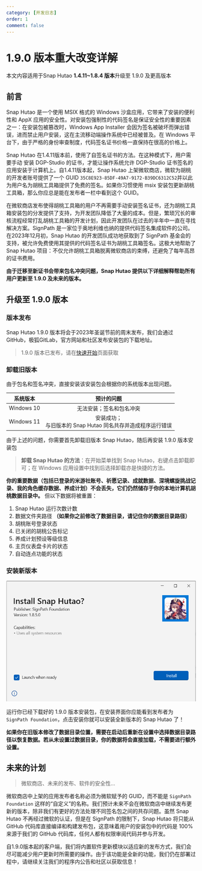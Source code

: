 ```yaml
---
category: [开发日志]
order: 1
comment: false
---
```


# 1.9.0 版本重大改变详解

本文内容适用于Snap Hutao **1.4.11~1.8.4 版本**升级至 1.9.0 及更高版本

## 前言

Snap Hutao 是一个使用 MSIX 格式的 Windows 沙盒应用，它带来了安装的便利性和 AppX 应用的安全性。对安装包强制性的代码签名是保证安全性的重要因素之一：在安装包被篡改时，Windows App Installer 会因为签名被破坏而弹出错误，进而禁止用户安装，这在主流移动端操作系统中已经被普及。在 Windows 平台下，由于严格的身份审查制度，代码签名证书价格一直保持在很高的价格上。

Snap Hutao 在1.4.11版本前，使用了自签名证书的方法。在这种模式下，用户需要手动 安装 DGP-Studio 的证书，才能让操作系统允许 DGP-Studio 证书签名的应用安装于计算机上。自1.4.11版本起，Snap Hutao 上架微软商店，微软为胡桃的开发者账号提供了一个 GUID `35C8E923-85DF-49A7-9172-B39DC6312C52`并以此为用户名为胡桃工具箱提供了免费的签名。如果你习惯使用 msix 安装包更新胡桃工具箱，那么你应总是能在发布者一栏中看到这个 GUID。

在微软商店发布使得胡桃工具箱的用户不再需要手动安装签名证书，还为胡桃工具箱安装包的分发提供了支持，为开发团队降低了大量的成本。但是，繁琐冗长的审核流程经常打乱胡桃工具箱的开发计划，因此开发团队在过去的半年中一直在寻找解决方案。SignPath 是一家位于奥地利维也纳的提供代码签名集成软件的公司。在2023年12月初，Snap Hutao 的开发团队成功地获取到了 SignPath 基金会的支持，被允许免费使用其提供的代码签名证书为胡桃工具箱签名。这极大地帮助了 Snap Hutao 项目：不仅允许胡桃工具箱脱离微软商店的束缚，还避免了每年高昂的证书费用。

**由于迁移至新证书会带来包名冲突问题，Snap Hutao 提供以下详细解释帮助所有用户更新至 1.9.0 及未来的版本。**

## 升级至 1.9.0 版本

### 版本发布

Snap Hutao 1.9.0 版本将会于2023年圣诞节前的周末发布，我们会通过 GitHub，极狐GitLab，官方网站和社区发布安装包的下载地址。

> 1.9.0 版本已发布，请在[快速开始](../quick-start.md)页面获取

### 卸载旧版本

由于包名和签名冲突，直接安装该安装包会根据你的系统版本出现问题。

|  系统版本  |                           预计的问题                            |
| :--------: | :-------------------------------------------------------------: |
| Windows 10 |                    无法安装；签名和包名冲突                     |
| Windows 11 | 安装成功；<br/>与旧版本的 Snap Hutao 同名共存并造成程序运行错误 |

由于上述的问题，你需要首先卸载旧版本 Snap Hutao，随后再安装 1.9.0 版本安装包

> **卸载 Snap Hutao 的方法**：在开始菜单找到 Snap Hutao，右键点击卸载即可；在 Windows 应用设置中找到后选择卸载亦是快捷的方法。

**你的重要数据（包括已登录的米游社账号、祈愿记录、成就数据、深境螺旋挑战记录、我的角色缓存数据、养成计划）不会丢失，它们仍然储存于你的本地计算机胡桃数据目录中。** 但以下数据将被重置：

1. Snap Hutao 运行次数计数
2. 数据文件夹路径 **（如果你之前修改了数据目录，请记住你的数据目录路径）**
3. 胡桃账号登录状态
4. 已关闭的胡桃公告标记
5. 养成计划预设等级信息
6. 主页仪表盘卡片的状态
7. 自动连点功能的状态

### 安装新版本

![1.8.5版本安装文件](/images/202312/1-8-5-installer.png)

运行你已经下载好的 1.9.0 版本安装包，在安装界面你应能看到发布者为 `SignPath Foundation`，点击安装你就可以安装全新版本的 Snap Hutao 了！

**如果你在旧版本修改了数据目录位置，需要在启动后重新在设置中选择数据目录路径以恢复数据。若从未设置过数据目录，你的数据将会直接加载，不需要进行额外设置。**

## 未来的计划

> 微软商店、未来的发布、软件的安全性...

微软商店中上架的应用发布者名称必须为微软赋予的 GUID，而不能是 `SignPath Foundation` 这样的“自定义”的名称。我们预计未来不会在微软商店中继续发布更新的版本，除非我们有更好的方法处理不同签名包之间的共存问题。虽然 Snap Hutao 不再经过微软的认证，但是在 SignPath 的限制下，Snap Hutao 将只能从 GitHub 代码库直接编译和构建发布包，这意味着用户的安装包中的代码是 100% 来源于我们的 GitHub 代码库，任何人都有权限审阅代码并参与开发。

自1.9.0版本起的客户端，我们将内置软件更新模块以适应新的发布方式，我们会尽可能减少用户更新时所需要的操作。由于该功能是全新的功能，我们仍在部署过程中，请继续关注我们的程序内公告和社区以获取信息！
